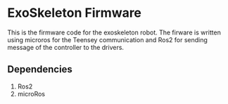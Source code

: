 # ExoSkeleton Firmware

This is the firmware code for the exoskeleton robot. The firware is written using microros for the Teensey communication
and Ros2 for sending message of the controller to the drivers. 

## Dependencies 
1. Ros2
2. microRos
